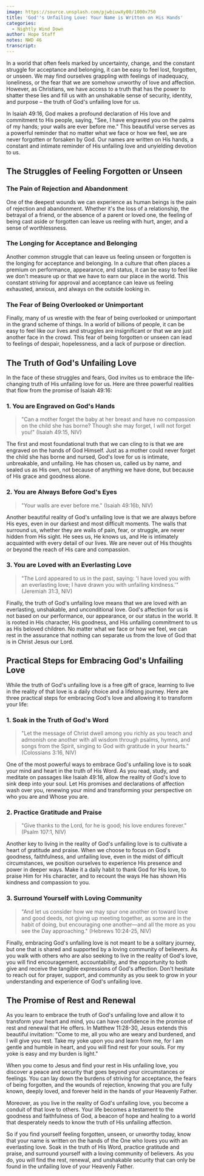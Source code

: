 ```yaml
---
image: https://source.unsplash.com/pjwbiuwXy00/1000x750
title: 'God''s Unfailing Love: Your Name is Written on His Hands'
categories:
  - Nightly Wind Down
author: Hope Staff
notes: NWD 46
transcript:
---
```

In a world that often feels marked by uncertainty, change, and the constant struggle for acceptance and belonging, it can be easy to feel lost, forgotten, or unseen. We may find ourselves grappling with feelings of inadequacy, loneliness, or the fear that we are somehow unworthy of love and affection. However, as Christians, we have access to a truth that has the power to shatter these lies and fill us with an unshakable sense of security, identity, and purpose – the truth of God's unfailing love for us.

In Isaiah 49:16, God makes a profound declaration of His love and commitment to His people, saying, "See, I have engraved you on the palms of my hands; your walls are ever before me." This beautiful verse serves as a powerful reminder that no matter what we face or how we feel, we are never forgotten or forsaken by God. Our names are written on His hands, a constant and intimate reminder of His unfailing love and unyielding devotion to us.

## The Struggles of Feeling Forgotten or Unseen

### The Pain of Rejection and Abandonment

One of the deepest wounds we can experience as human beings is the pain of rejection and abandonment. Whether it's the loss of a relationship, the betrayal of a friend, or the absence of a parent or loved one, the feeling of being cast aside or forgotten can leave us reeling with hurt, anger, and a sense of worthlessness.

### The Longing for Acceptance and Belonging

Another common struggle that can leave us feeling unseen or forgotten is the longing for acceptance and belonging. In a culture that often places a premium on performance, appearance, and status, it can be easy to feel like we don't measure up or that we have to earn our place in the world. This constant striving for approval and acceptance can leave us feeling exhausted, anxious, and always on the outside looking in.

### The Fear of Being Overlooked or Unimportant

Finally, many of us wrestle with the fear of being overlooked or unimportant in the grand scheme of things. In a world of billions of people, it can be easy to feel like our lives and struggles are insignificant or that we are just another face in the crowd. This fear of being forgotten or unseen can lead to feelings of despair, hopelessness, and a lack of purpose or direction.

## The Truth of God's Unfailing Love

In the face of these struggles and fears, God invites us to embrace the life-changing truth of His unfailing love for us. Here are three powerful realities that flow from the promise of Isaiah 49:16:

### 1\. You are Engraved on God's Hands

> "Can a mother forget the baby at her breast and have no compassion on the child she has borne? Though she may forget, I will not forget you!" (Isaiah 49:15, NIV)

The first and most foundational truth that we can cling to is that we are engraved on the hands of God Himself. Just as a mother could never forget the child she has borne and nursed, God's love for us is intimate, unbreakable, and unfailing. He has chosen us, called us by name, and sealed us as His own, not because of anything we have done, but because of His grace and goodness alone.

### 2\. You are Always Before God's Eyes

> "Your walls are ever before me." (Isaiah 49:16b, NIV)

Another beautiful reality of God's unfailing love is that we are always before His eyes, even in our darkest and most difficult moments. The walls that surround us, whether they are walls of pain, fear, or struggle, are never hidden from His sight. He sees us, He knows us, and He is intimately acquainted with every detail of our lives. We are never out of His thoughts or beyond the reach of His care and compassion.

### 3\. You are Loved with an Everlasting Love

> "The Lord appeared to us in the past, saying: 'I have loved you with an everlasting love; I have drawn you with unfailing kindness.'" (Jeremiah 31:3, NIV)

Finally, the truth of God's unfailing love means that we are loved with an everlasting, unshakable, and unconditional love. God's affection for us is not based on our performance, our appearance, or our status in the world. It is rooted in His character, His goodness, and His unfailing commitment to us as His beloved children. No matter what we face or how we feel, we can rest in the assurance that nothing can separate us from the love of God that is in Christ Jesus our Lord.

## Practical Steps for Embracing God's Unfailing Love

While the truth of God's unfailing love is a free gift of grace, learning to live in the reality of that love is a daily choice and a lifelong journey. Here are three practical steps for embracing God's love and allowing it to transform your life:

### 1\. Soak in the Truth of God's Word

> "Let the message of Christ dwell among you richly as you teach and admonish one another with all wisdom through psalms, hymns, and songs from the Spirit, singing to God with gratitude in your hearts." (Colossians 3:16, NIV)

One of the most powerful ways to embrace God's unfailing love is to soak your mind and heart in the truth of His Word. As you read, study, and meditate on passages like Isaiah 49:16, allow the reality of God's love to sink deep into your soul. Let His promises and declarations of affection wash over you, renewing your mind and transforming your perspective on who you are and Whose you are.

### 2\. Practice Gratitude and Praise

> "Give thanks to the Lord, for he is good; his love endures forever." (Psalm 107:1, NIV)

Another key to living in the reality of God's unfailing love is to cultivate a heart of gratitude and praise. When we choose to focus on God's goodness, faithfulness, and unfailing love, even in the midst of difficult circumstances, we position ourselves to experience His presence and power in deeper ways. Make it a daily habit to thank God for His love, to praise Him for His character, and to recount the ways He has shown His kindness and compassion to you.

### 3\. Surround Yourself with Loving Community

> "And let us consider how we may spur one another on toward love and good deeds, not giving up meeting together, as some are in the habit of doing, but encouraging one another—and all the more as you see the Day approaching." (Hebrews 10:24-25, NIV)

Finally, embracing God's unfailing love is not meant to be a solitary journey, but one that is shared and supported by a loving community of believers. As you walk with others who are also seeking to live in the reality of God's love, you will find encouragement, accountability, and the opportunity to both give and receive the tangible expressions of God's affection. Don't hesitate to reach out for prayer, support, and community as you seek to grow in your understanding and experience of God's unfailing love.

## The Promise of Rest and Renewal

As you learn to embrace the truth of God's unfailing love and allow it to transform your heart and mind, you can have confidence in the promise of rest and renewal that He offers. In Matthew 11:28-30, Jesus extends this beautiful invitation: "Come to me, all you who are weary and burdened, and I will give you rest. Take my yoke upon you and learn from me, for I am gentle and humble in heart, and you will find rest for your souls. For my yoke is easy and my burden is light."

When you come to Jesus and find your rest in His unfailing love, you discover a peace and security that goes beyond your circumstances or feelings. You can lay down the burdens of striving for acceptance, the fears of being forgotten, and the wounds of rejection, knowing that you are fully known, deeply loved, and forever held in the hands of your Heavenly Father.

Moreover, as you live in the reality of God's unfailing love, you become a conduit of that love to others. Your life becomes a testament to the goodness and faithfulness of God, a beacon of hope and healing to a world that desperately needs to know the truth of His unfailing affection.

So if you find yourself feeling forgotten, unseen, or unworthy today, know that your name is written on the hands of the One who loves you with an everlasting love. Soak in the truth of His Word, practice gratitude and praise, and surround yourself with a loving community of believers. As you do, you will find the rest, renewal, and unshakable security that can only be found in the unfailing love of your Heavenly Father.